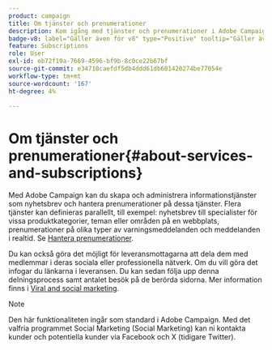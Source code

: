 ```yaml
---
product: campaign
title: Om tjänster och prenumerationer
description: Kom igång med tjänster och prenumerationer i Adobe Campaign
badge-v8: label="Gäller även för v8" type="Positive" tooltip="Gäller även Campaign v8"
feature: Subscriptions
role: User
exl-id: eb72f19a-7669-4596-bf9b-8c0ce22b67bf
source-git-commit: e34718caefdf5db4ddd61db601420274be77054e
workflow-type: tm+mt
source-wordcount: '167'
ht-degree: 4%

---
```


# Om tjänster och prenumerationer{#about-services-and-subscriptions}

Med Adobe Campaign kan du skapa och administrera informationstjänster som nyhetsbrev och hantera prenumerationer på dessa tjänster. Flera tjänster kan definieras parallellt, till exempel: nyhetsbrev till specialister för vissa produktkategorier, teman eller områden på en webbplats, prenumerationer på olika typer av varningsmeddelanden och meddelanden i realtid. Se [Hantera prenumerationer](managing-subscriptions.md).

Du kan också göra det möjligt för leveransmottagarna att dela dem med medlemmar i deras sociala eller professionella nätverk. Om du vill göra det infogar du länkarna i leveransen. Du kan sedan följa upp denna delningsprocess samt antalet besök på de berörda sidorna. Mer information finns i [Viral and social marketing](viral-and-social-marketing.md).

>[!NOTE]
>
>Den här funktionaliteten ingår som standard i Adobe Campaign. Med det valfria programmet Social Marketing (Social Marketing) kan ni kontakta kunder och potentiella kunder via Facebook och X (tidigare Twitter).
